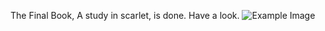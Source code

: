The Final Book, A study in scarlet, is done. Have a look.
![Example Image](https://www.dropbox.com/s/i8b12jmlsndih83/Study%20In%20Scarlet.jpg "A Study in Scarlet")


